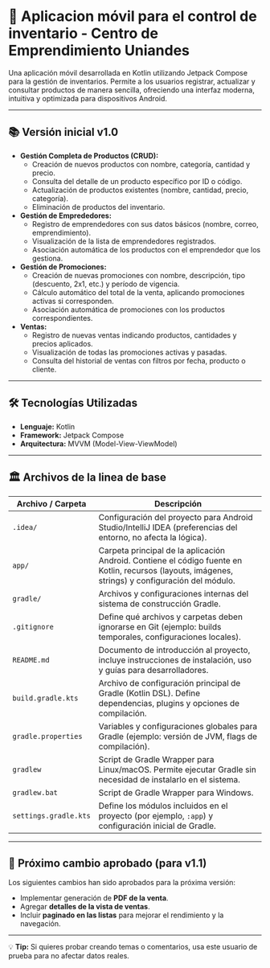 # 🚀 Aplicacion móvil para el control de inventario - Centro de Emprendimiento Uniandes

Una aplicación móvil desarrollada en Kotlin utilizando Jetpack Compose para la gestión de inventarios.
Permite a los usuarios registrar, actualizar y consultar productos de manera sencilla, ofreciendo una interfaz moderna, intuitiva y optimizada para dispositivos Android.

---

## 📚 Versión inicial v1.0

* **Gestión Completa de Productos (CRUD):**
    * Creación de nuevos productos con nombre, categoría, cantidad y precio.
    * Consulta del detalle de un producto específico por ID o código.
    * Actualización de productos existentes (nombre, cantidad, precio, categoría).
    * Eliminación de productos del inventario.
* **Gestión de Emprededores:**
    * Registro de emprendedores con sus datos básicos (nombre, correo, emprendimiento).
    * Visualización de la lista de emprendedores registrados.
    * Asociación automática de los productos con el emprendedor que los gestiona.
* **Gestión de Promociones:**
    * Creación de nuevas promociones con nombre, descripción, tipo (descuento, 2x1, etc.) y período de vigencia.
    * Cálculo automático del total de la venta, aplicando promociones activas si corresponden.
    * Asociación automática de promociones con los productos correspondientes.
* **Ventas:**
    * Registro de nuevas ventas indicando productos, cantidades y precios aplicados.
    * Visualización de todas las promociones activas y pasadas.
    * Consulta del historial de ventas con filtros por fecha, producto o cliente.

---

## 🛠️ Tecnologías Utilizadas

* **Lenguaje:** Kotlin
* **Framework:** Jetpack Compose
* **Arquitectura:** MVVM (Model-View-ViewModel)

---

## 🏛️ Archivos de la linea de base

| Archivo / Carpeta       | Descripción |
|--------------------------|-------------|
| `.idea/`                | Configuración del proyecto para Android Studio/IntelliJ IDEA (preferencias del entorno, no afecta la lógica). |
| `app/`                  | Carpeta principal de la aplicación Android. Contiene el código fuente en Kotlin, recursos (layouts, imágenes, strings) y configuración del módulo. |
| `gradle/`               | Archivos y configuraciones internas del sistema de construcción Gradle. |
| `.gitignore`            | Define qué archivos y carpetas deben ignorarse en Git (ejemplo: builds temporales, configuraciones locales). |
| `README.md`             | Documento de introducción al proyecto, incluye instrucciones de instalación, uso y guías para desarrolladores. |
| `build.gradle.kts`      | Archivo de configuración principal de Gradle (Kotlin DSL). Define dependencias, plugins y opciones de compilación. |
| `gradle.properties`     | Variables y configuraciones globales para Gradle (ejemplo: versión de JVM, flags de compilación). |
| `gradlew`               | Script de Gradle Wrapper para Linux/macOS. Permite ejecutar Gradle sin necesidad de instalarlo en el sistema. |
| `gradlew.bat`           | Script de Gradle Wrapper para Windows. |
| `settings.gradle.kts`   | Define los módulos incluidos en el proyecto (por ejemplo, `:app`) y configuración inicial de Gradle. |

---

## 📌 Próximo cambio aprobado (para v1.1)

Los siguientes cambios han sido aprobados para la próxima versión:

- Implementar generación de **PDF de la venta**.  
- Agregar **detalles de la vista de ventas**.  
- Incluir **paginado en las listas** para mejorar el rendimiento y la navegación.  

---

💡 **Tip:** Si quieres probar creando temas o comentarios, usa este usuario de prueba para no afectar datos reales.
